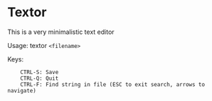 Textor
===

This is a very minimalistic text editor

Usage: textor `<filename>`

Keys:
```
    CTRL-S: Save
    CTRL-Q: Quit
    CTRL-F: Find string in file (ESC to exit search, arrows to navigate)
```